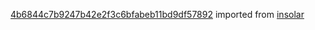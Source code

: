 [4b6844c7b9247b42e2f3c6bfabeb11bd9df57892](https://github.com/insolar/insolar/commit/4b6844c7b9247b42e2f3c6bfabeb11bd9df57892) imported from [insolar](https://github.com/insolar/insolar)
